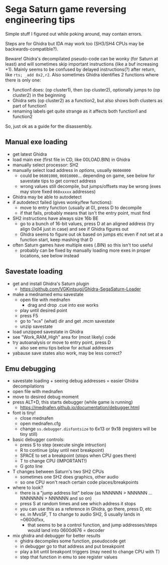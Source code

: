 # Sega Saturn game reversing engineering tips

Simple stuff I figured out while poking around, may contain errors.

Steps are for Ghidra but IDA may work too (SH3/SH4 CPUs may be backwards-compatible?).

Beware! Ghidra's decompilated pseudo-code can be wonky (for Saturn at least) and will sometimes skip important instructions (like a buf increasing +1). Mainly seems to be confused by delayed instructions(?) after return, like `rts; _add 0x2,r2`. Also sometimes Ghidra identifies 2 functions where there is only one:
- function1 does:  (op cluster1), then (op cluster2), optionally jumps to (op cluster2) in the beginning
- Ghidra sets (op cluster2) as a function2, but also shows both clusters as part of function1
- renaming labels get quite strange as it affects both function1 and function2

So, just ok as a guide for the disassembly.

## Manual exe loading
- get latest Ghidra
- load main exe (first file in CD, like 00LOAD.BIN) in Ghidra
- manually select processor: SH2
- manually select load address in *options*, usually `06004000`
  - could be `06001000`, `06010000`... depending on game, see below for savestate tips to get correct address
  - wrong values still decompile, but jumps/offsets may be wrong (exes may store fixed `060xxxxx` addresses)
- Ghidra may be able to autodetect
- if autodetect failed (gives wonky/few functions):
  - move to entry function (usually at 0), press D to decompile
  - if that fails, probably means that isn't the entry point, must find
- SH2 instructions have always size 16b BE
  - go to a bunch of 16-bit values, press D at an aligned address (try align 0x04 just in case) and see if Ghidra figures out
  - Ghidra seems to figure out ok based on jumps etc even if not set at a function start, keep mashing that D
- often Saturn games have multiple exes (.BIN) so this isn't too useful
  - probably can be fixed by manually loading more exes in proper locations, see below instead

## Savestate loading
- get and install Ghidra's Saturn plugin
  - https://github.com/VGKintsugi/Ghidra-SegaSaturn-Loader
- make a mednamed emu savestate
  - open file with mednafen
    - drag and drop .cue into exe works
  - play until desired point
  - press F5
  - go to "`mcm`" (what) dir and get .mcm savestate
  - unzip savestate
- load unzipped savestate in Ghidra
- see "Work_RAM_High" area for (most likely) code
- try autoanalysis or move to entry point, press D
  - also see emu tips below for actual addresses
- yabause save states also work, may be less correct?
  
  
## Emu debugging
- savestate loading + seeing debug addresses = easier Ghidra decompilations
- open file with mednafen
- move to desired debug moment
- press ALT+D, this starts debugger (while game is running)
  - https://mednafen.github.io/documentation/debugger.html
- font is tiny!
  - close mednafen
  - open mednafen.cfg
  - change `ss.debugger.disfontsize` to 6x13 or 9x18 (registers will be tiny still)
- basic debugger controls: 
  - press S to step (execute single intruction)
  - R to continue (play until next breakpoint)
  - SPACE to set a breakpoint (stops when CPU goes there)
  - T to change CPU (IMPORTANT!)
  - G goto line
- T changes between Saturn's two SH2 CPUs
  - sometimes one SH2 does graphics, other audio
  - so one CPU won't reach certain code places/breakpoints
- where to look? 
  - there is a "jump address list" below (as NNNNNN > NNNNNN ... NNNNNNN > NNNNNN and so on)
  - press S at random times and see which address it stops
  - you can use this as a reference in Ghidra, go there, press D, etc
  - ex. in MvsSF, T to change to audio SH2, S usually lands in ~0600d1xx, 
    - that seems to be a control function, and jump addresses/steps would land into 0600d676 = decoder
- mix ghidra and debugger for better results
  - ghidra decompiles some function, pseudocode get
  - in debugger go to that address and put breakpoint
  - play a bit until breakpont triggers (may need to change CPU with T)
  - step that function in emu to see register values
